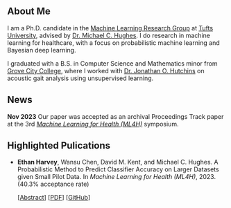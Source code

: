## About Me

I am a Ph.D. candidate in the [Machine Learning Research Group](https://github.com/tufts-ml/) at [Tufts University](https://www.tufts.edu/), advised by [Dr. Michael C. Hughes](https://www.michaelchughes.com/). I do research in machine learning for healthcare, with a focus on probabilistic machine learning and Bayesian deep learning.

I graduated with a B.S. in Computer Science and Mathematics minor from [Grove City College](https://www.gcc.edu/), where I worked with [Dr. Jonathan O. Hutchins](https://www.gcc.edu/Home/Academics/Faculty-Directory/Faculty-Detail/jonathan-o-hutchins) on acoustic gait analysis using unsupervised learning.

## News

**Nov 2023** Our paper was accepted as an archival Proceedings Track paper at the 3rd [*Machine Learning for Health (ML4H)*](https://ml4h.cc/2023/) symposium.

## Highlighted Pulications

* **Ethan Harvey**, Wansu Chen, David M. Kent, and Michael C. Hughes. A Probabilistic Method to Predict Classifier Accuracy on Larger Datasets given Small Pilot Data. In *Machine Learning for Health (ML4H)*, 2023. (40.3% acceptance rate)

  [[Abstract](https://proceedings.mlr.press/v225/harvey23a.html)] [[PDF](https://proceedings.mlr.press/v225/harvey23a/harvey23a.pdf)] [[GitHub](https://github.com/tufts-ml/extrapolating-classifier-accuracy-to-larger-datasets)]
